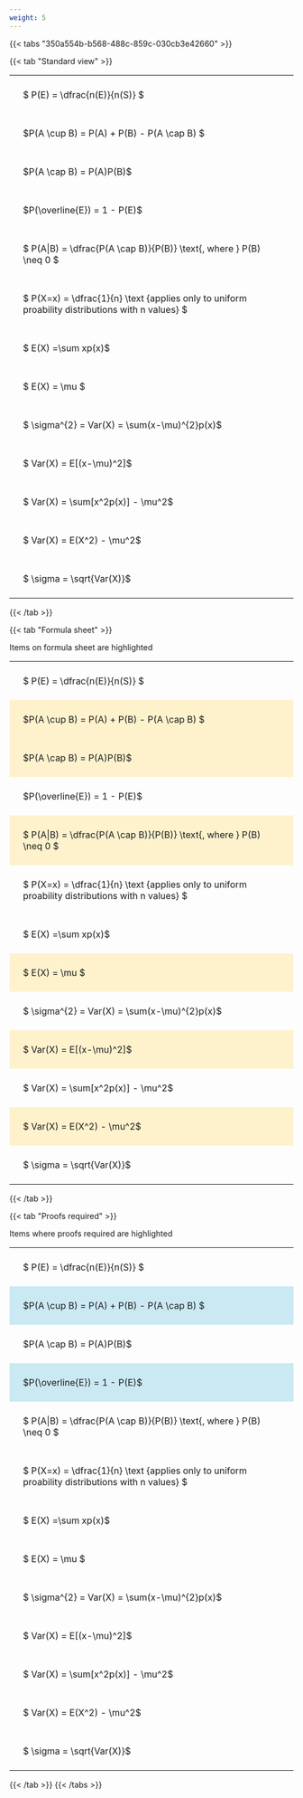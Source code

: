 ```yaml
---
weight: 5
---
```


{{< tabs "350a554b-b568-488c-859c-030cb3e42660" >}}

{{< tab "Standard view" >}}

<style type="text/css">
#T_e23d7 th.col_heading {
  text-align: left;
  font-size: 1em;
}
#T_e23d7 td {
  text-align: left;
  font-size: 1em;
  padding: 1.5em;
}
</style>
<table id="T_e23d7">
  <thead>
  </thead>
  <tbody>
    <tr>
      <td id="T_e23d7_row0_col0" class="data row0 col0" >$ P(E) = \dfrac{n(E)}{n(S)} $</td>
    </tr>
    <tr>
      <td id="T_e23d7_row1_col0" class="data row1 col0" >$P(A \cup B) = P(A) + P(B) - P(A \cap B) $</td>
    </tr>
    <tr>
      <td id="T_e23d7_row2_col0" class="data row2 col0" >$P(A \cap B)  = P(A)P(B)$</td>
    </tr>
    <tr>
      <td id="T_e23d7_row3_col0" class="data row3 col0" >$P(\overline{E}) = 1 - P(E)$</td>
    </tr>
    <tr>
      <td id="T_e23d7_row4_col0" class="data row4 col0" >$ P(A|B) = \dfrac{P(A \cap B)}{P(B)} \text{, where } P(B) \neq 0 $</td>
    </tr>
    <tr>
      <td id="T_e23d7_row5_col0" class="data row5 col0" >$ P(X=x) =  \dfrac{1}{n} 
\text {applies only to uniform proability distributions with n values} $</td>
    </tr>
    <tr>
      <td id="T_e23d7_row6_col0" class="data row6 col0" >$ E(X) =\sum xp(x)$</td>
    </tr>
    <tr>
      <td id="T_e23d7_row7_col0" class="data row7 col0" >$ E(X) = \mu $</td>
    </tr>
    <tr>
      <td id="T_e23d7_row8_col0" class="data row8 col0" >$ \sigma^{2} = Var(X) = \sum(x-\mu)^{2}p(x)$</td>
    </tr>
    <tr>
      <td id="T_e23d7_row9_col0" class="data row9 col0" >$ Var(X) = E[(x-\mu)^2]$</td>
    </tr>
    <tr>
      <td id="T_e23d7_row10_col0" class="data row10 col0" >$ Var(X) = \sum[x^2p(x)] - \mu^2$</td>
    </tr>
    <tr>
      <td id="T_e23d7_row11_col0" class="data row11 col0" >$ Var(X) = E(X^2) - \mu^2$</td>
    </tr>
    <tr>
      <td id="T_e23d7_row12_col0" class="data row12 col0" >$ \sigma = \sqrt{Var(X)}$</td>
    </tr>
  </tbody>
</table>
{{< /tab >}}

{{< tab "Formula sheet" >}}

Items on formula sheet are highlighted 
<br>
<style type="text/css">
#T_3dcba th.col_heading {
  text-align: left;
  font-size: 1em;
}
#T_3dcba td {
  text-align: left;
  font-size: 1em;
  padding: 1.5em;
}
#T_3dcba_row0_col0, #T_3dcba_row3_col0, #T_3dcba_row5_col0, #T_3dcba_row6_col0, #T_3dcba_row8_col0, #T_3dcba_row10_col0, #T_3dcba_row12_col0 {
  background-color: rgba(0,0,0,0);
}
#T_3dcba_row1_col0, #T_3dcba_row2_col0, #T_3dcba_row4_col0, #T_3dcba_row7_col0, #T_3dcba_row9_col0, #T_3dcba_row11_col0 {
  background-color: rgba(255,194,10, 0.2);
}
</style>
<table id="T_3dcba">
  <thead>
  </thead>
  <tbody>
    <tr>
      <td id="T_3dcba_row0_col0" class="data row0 col0" >$ P(E) = \dfrac{n(E)}{n(S)} $</td>
    </tr>
    <tr>
      <td id="T_3dcba_row1_col0" class="data row1 col0" >$P(A \cup B) = P(A) + P(B) - P(A \cap B) $</td>
    </tr>
    <tr>
      <td id="T_3dcba_row2_col0" class="data row2 col0" >$P(A \cap B)  = P(A)P(B)$</td>
    </tr>
    <tr>
      <td id="T_3dcba_row3_col0" class="data row3 col0" >$P(\overline{E}) = 1 - P(E)$</td>
    </tr>
    <tr>
      <td id="T_3dcba_row4_col0" class="data row4 col0" >$ P(A|B) = \dfrac{P(A \cap B)}{P(B)} \text{, where } P(B) \neq 0 $</td>
    </tr>
    <tr>
      <td id="T_3dcba_row5_col0" class="data row5 col0" >$ P(X=x) =  \dfrac{1}{n} 
\text {applies only to uniform proability distributions with n values} $</td>
    </tr>
    <tr>
      <td id="T_3dcba_row6_col0" class="data row6 col0" >$ E(X) =\sum xp(x)$</td>
    </tr>
    <tr>
      <td id="T_3dcba_row7_col0" class="data row7 col0" >$ E(X) = \mu $</td>
    </tr>
    <tr>
      <td id="T_3dcba_row8_col0" class="data row8 col0" >$ \sigma^{2} = Var(X) = \sum(x-\mu)^{2}p(x)$</td>
    </tr>
    <tr>
      <td id="T_3dcba_row9_col0" class="data row9 col0" >$ Var(X) = E[(x-\mu)^2]$</td>
    </tr>
    <tr>
      <td id="T_3dcba_row10_col0" class="data row10 col0" >$ Var(X) = \sum[x^2p(x)] - \mu^2$</td>
    </tr>
    <tr>
      <td id="T_3dcba_row11_col0" class="data row11 col0" >$ Var(X) = E(X^2) - \mu^2$</td>
    </tr>
    <tr>
      <td id="T_3dcba_row12_col0" class="data row12 col0" >$ \sigma = \sqrt{Var(X)}$</td>
    </tr>
  </tbody>
</table>
{{< /tab >}}

{{< tab "Proofs required" >}}

Items where proofs required are highlighted 
<br>
<style type="text/css">
#T_08c45 th.col_heading {
  text-align: left;
  font-size: 1em;
}
#T_08c45 td {
  text-align: left;
  font-size: 1em;
  padding: 1.5em;
}
#T_08c45_row0_col0, #T_08c45_row2_col0, #T_08c45_row4_col0, #T_08c45_row5_col0, #T_08c45_row6_col0, #T_08c45_row7_col0, #T_08c45_row8_col0, #T_08c45_row9_col0, #T_08c45_row10_col0, #T_08c45_row11_col0, #T_08c45_row12_col0 {
  background-color: rgba(0,0,0,0);
}
#T_08c45_row1_col0, #T_08c45_row3_col0 {
  background-color: rgba(0,150,200, 0.2);
}
</style>
<table id="T_08c45">
  <thead>
  </thead>
  <tbody>
    <tr>
      <td id="T_08c45_row0_col0" class="data row0 col0" >$ P(E) = \dfrac{n(E)}{n(S)} $</td>
    </tr>
    <tr>
      <td id="T_08c45_row1_col0" class="data row1 col0" >$P(A \cup B) = P(A) + P(B) - P(A \cap B) $</td>
    </tr>
    <tr>
      <td id="T_08c45_row2_col0" class="data row2 col0" >$P(A \cap B)  = P(A)P(B)$</td>
    </tr>
    <tr>
      <td id="T_08c45_row3_col0" class="data row3 col0" >$P(\overline{E}) = 1 - P(E)$</td>
    </tr>
    <tr>
      <td id="T_08c45_row4_col0" class="data row4 col0" >$ P(A|B) = \dfrac{P(A \cap B)}{P(B)} \text{, where } P(B) \neq 0 $</td>
    </tr>
    <tr>
      <td id="T_08c45_row5_col0" class="data row5 col0" >$ P(X=x) =  \dfrac{1}{n} 
\text {applies only to uniform proability distributions with n values} $</td>
    </tr>
    <tr>
      <td id="T_08c45_row6_col0" class="data row6 col0" >$ E(X) =\sum xp(x)$</td>
    </tr>
    <tr>
      <td id="T_08c45_row7_col0" class="data row7 col0" >$ E(X) = \mu $</td>
    </tr>
    <tr>
      <td id="T_08c45_row8_col0" class="data row8 col0" >$ \sigma^{2} = Var(X) = \sum(x-\mu)^{2}p(x)$</td>
    </tr>
    <tr>
      <td id="T_08c45_row9_col0" class="data row9 col0" >$ Var(X) = E[(x-\mu)^2]$</td>
    </tr>
    <tr>
      <td id="T_08c45_row10_col0" class="data row10 col0" >$ Var(X) = \sum[x^2p(x)] - \mu^2$</td>
    </tr>
    <tr>
      <td id="T_08c45_row11_col0" class="data row11 col0" >$ Var(X) = E(X^2) - \mu^2$</td>
    </tr>
    <tr>
      <td id="T_08c45_row12_col0" class="data row12 col0" >$ \sigma = \sqrt{Var(X)}$</td>
    </tr>
  </tbody>
</table>
{{< /tab >}}
{{< /tabs >}}
